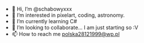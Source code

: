 - 👋 Hi, I’m @schabowyxxx
- 👀 I’m interested in pixelart, coding, astronomy.
- 🌱 I’m currently learning C#
- 💞️ I’m looking to collaborate... I am just starting so :V
- 📫 How to reach me polska28121999@wp.pl

<!---
schabowyxxx/schabowyxxx is a ✨ special ✨ repository because its `README.md` (this file) appears on your GitHub profile.
You can click the Preview link to take a look at your changes.
--->
